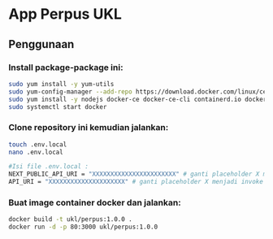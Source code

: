 # App Perpus UKL

## Penggunaan

### Install package-package ini:
```bash
sudo yum install -y yum-utils
sudo yum-config-manager --add-repo https://download.docker.com/linux/centos/docker-ce.repo
sudo yum install -y nodejs docker-ce docker-ce-cli containerd.io docker-buildx-plugin docker-compose-plugin
sudo systemctl start docker
```

### Clone repository ini kemudian jalankan:
```bash
touch .env.local
nano .env.local

#Isi file .env.local :
NEXT_PUBLIC_API_URI = "XXXXXXXXXXXXXXXXXXXXXXX" # ganti placeholder X menjadi invoke URL api gateway
API_URI = "XXXXXXXXXXXXXXXXXXXXX" # ganti placeholder X menjadi invoke URL api gateway
```

### Buat image container docker dan jalankan:
```bash
docker build -t ukl/perpus:1.0.0 .
docker run -d -p 80:3000 ukl/perpus:1.0.0
```
